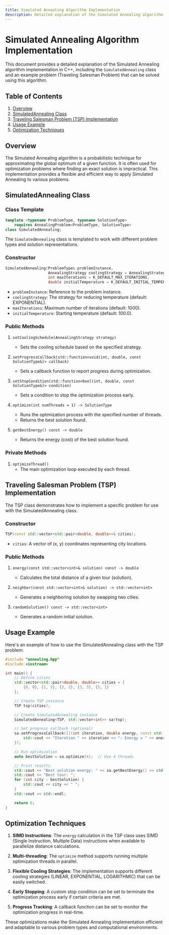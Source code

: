 ```yaml
---
title: Simulated Annealing Algorithm Implementation
description: Detailed explanation of the Simulated Annealing algorithm implementation in C++, including the SimulatedAnnealing class and an example problem (Traveling Salesman Problem).
---
```


# Simulated Annealing Algorithm Implementation

This document provides a detailed explanation of the Simulated Annealing algorithm implementation in C++, including the `SimulatedAnnealing` class and an example problem (Traveling Salesman Problem) that can be solved using this algorithm.

## Table of Contents

1. [Overview](#overview)
2. [SimulatedAnnealing Class](#simulatedannealing-class)
3. [Traveling Salesman Problem (TSP) Implementation](#traveling-salesman-problem-tsp-implementation)
4. [Usage Example](#usage-example)
5. [Optimization Techniques](#optimization-techniques)

## Overview

The Simulated Annealing algorithm is a probabilistic technique for approximating the global optimum of a given function. It is often used for optimization problems where finding an exact solution is impractical. This implementation provides a flexible and efficient way to apply Simulated Annealing to various problems.

## SimulatedAnnealing Class

### Class Template

```cpp
template <typename ProblemType, typename SolutionType>
    requires AnnealingProblem<ProblemType, SolutionType>
class SimulatedAnnealing;
```

The `SimulatedAnnealing` class is templated to work with different problem types and solution representations.

### Constructor

```cpp
SimulatedAnnealing(ProblemType& problemInstance,
                   AnnealingStrategy coolingStrategy = AnnealingStrategy::EXPONENTIAL,
                   int maxIterations = K_DEFAULT_MAX_ITERATIONS,
                   double initialTemperature = K_DEFAULT_INITIAL_TEMPERATURE);
```

- `problemInstance`: Reference to the problem instance.
- `coolingStrategy`: The strategy for reducing temperature (default: EXPONENTIAL).
- `maxIterations`: Maximum number of iterations (default: 1000).
- `initialTemperature`: Starting temperature (default: 100.0).

### Public Methods

1. `setCoolingSchedule(AnnealingStrategy strategy)`

   - Sets the cooling schedule based on the specified strategy.

2. `setProgressCallback(std::function<void(int, double, const SolutionType&)> callback)`

   - Sets a callback function to report progress during optimization.

3. `setStopCondition(std::function<bool(int, double, const SolutionType&)> condition)`

   - Sets a condition to stop the optimization process early.

4. `optimize(int numThreads = 1) -> SolutionType`

   - Runs the optimization process with the specified number of threads.
   - Returns the best solution found.

5. `getBestEnergy() const -> double`
   - Returns the energy (cost) of the best solution found.

### Private Methods

1. `optimizeThread()`
   - The main optimization loop executed by each thread.

## Traveling Salesman Problem (TSP) Implementation

The TSP class demonstrates how to implement a specific problem for use with the SimulatedAnnealing class.

### Constructor

```cpp
TSP(const std::vector<std::pair<double, double>>& cities);
```

- `cities`: A vector of (x, y) coordinates representing city locations.

### Public Methods

1. `energy(const std::vector<int>& solution) const -> double`

   - Calculates the total distance of a given tour (solution).

2. `neighbor(const std::vector<int>& solution) -> std::vector<int>`

   - Generates a neighboring solution by swapping two cities.

3. `randomSolution() const -> std::vector<int>`
   - Generates a random initial solution.

## Usage Example

Here's an example of how to use the SimulatedAnnealing class with the TSP problem:

```cpp
#include "annealing.hpp"
#include <iostream>

int main() {
    // Define cities
    std::vector<std::pair<double, double>> cities = {
        {0, 0}, {1, 5}, {2, 2}, {3, 3}, {5, 1}
    };

    // Create TSP instance
    TSP tsp(cities);

    // Create SimulatedAnnealing instance
    SimulatedAnnealing<TSP, std::vector<int>> sa(tsp);

    // Set progress callback (optional)
    sa.setProgressCallback([](int iteration, double energy, const std::vector<int>& solution) {
        std::cout << "Iteration " << iteration << ": Energy = " << energy << std::endl;
    });

    // Run optimization
    auto bestSolution = sa.optimize(4);  // Use 4 threads

    // Print results
    std::cout << "Best solution energy: " << sa.getBestEnergy() << std::endl;
    std::cout << "Best tour: ";
    for (int city : bestSolution) {
        std::cout << city << " ";
    }
    std::cout << std::endl;

    return 0;
}
```

## Optimization Techniques

1. **SIMD Instructions**: The `energy` calculation in the TSP class uses SIMD (Single Instruction, Multiple Data) instructions when available to parallelize distance calculations.

2. **Multi-threading**: The `optimize` method supports running multiple optimization threads in parallel.

3. **Flexible Cooling Strategies**: The implementation supports different cooling strategies (LINEAR, EXPONENTIAL, LOGARITHMIC) that can be easily switched.

4. **Early Stopping**: A custom stop condition can be set to terminate the optimization process early if certain criteria are met.

5. **Progress Tracking**: A callback function can be set to monitor the optimization progress in real-time.

These optimizations make the Simulated Annealing implementation efficient and adaptable to various problem types and computational environments.
